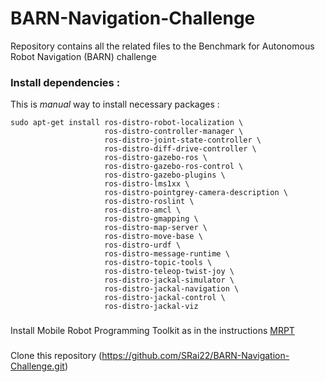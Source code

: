 # BARN-Navigation-Challenge
Repository contains all the related files to the Benchmark for Autonomous Robot Navigation (BARN) challenge


### Install dependencies :

This is *manual* way to install necessary packages :
```
sudo apt-get install ros-distro-robot-localization \
                     ros-distro-controller-manager \
                     ros-distro-joint-state-controller \ 
                     ros-distro-diff-drive-controller \
                     ros-distro-gazebo-ros \
                     ros-distro-gazebo-ros-control \
                     ros-distro-gazebo-plugins \
                     ros-distro-lms1xx \
                     ros-distro-pointgrey-camera-description \
                     ros-distro-roslint \
                     ros-distro-amcl \
                     ros-distro-gmapping \
                     ros-distro-map-server \
                     ros-distro-move-base \
                     ros-distro-urdf \
                     ros-distro-message-runtime \
                     ros-distro-topic-tools \
                     ros-distro-teleop-twist-joy \
                     ros-distro-jackal-simulator \
                     ros-distro-jackal-navigation \
                     ros-distro-jackal-control \
                     ros-distro-jackal-viz
```                   
###
Install Mobile Robot Programming Toolkit as in the instructions [MRPT](https://docs.mrpt.org/reference/2.3.0/download-mrpt.html)

###
Clone this repository (https://github.com/SRai22/BARN-Navigation-Challenge.git)
